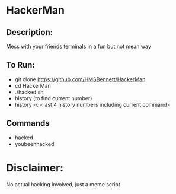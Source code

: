 # HackerMan

## Description:
Mess with your friends terminals in a fun but not mean way

## To Run:
  - git clone https://github.com/HMSBennett/HackerMan
  - cd HackerMan
  - ./hacked.sh
  - history (to find current number)
  - history -c <last 4 history numbers including current command>
  
## Commands
  - hacked
  - youbeenhacked

# Disclaimer:
No actual hacking involved, just a meme script
